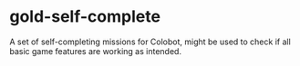# gold-self-complete
A set of self-completing missions for Colobot, might be used to check if all basic game features are working as intended.
